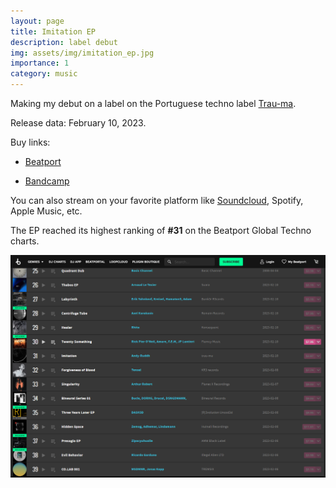 ```yaml
---
layout: page
title: Imitation EP
description: label debut
img: assets/img/imitation_ep.jpg
importance: 1
category: music
---
```


Making my debut on a label on the Portuguese techno label [Trau-ma](https://trau-ma.bandcamp.com/).

Release data: February 10, 2023.

Buy links:

- [Beatport](https://www.beatport.com/release/imitation/3980837)

- [Bandcamp](https://trau-ma.bandcamp.com/album/imitation)

You can also stream on your favorite platform like [Soundcloud](https://soundcloud.com/trau-ma/sets/andy-ruddh-imitation-ep-trm246), Spotify, Apple Music, etc.

The EP reached its highest ranking of **#31** on the Beatport Global Techno charts.

![Beatport Global Techno Charts](/assets/img/imitationEP_beatport31_RDH.png)